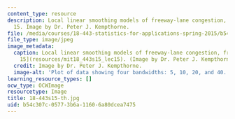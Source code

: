 ```yaml
---
content_type: resource
description: Local linear smoothing models of freeway-lane congestion, from lecture
  15. Image by Dr. Peter J. Kempthorne.
file: /media/courses/18-443-statistics-for-applications-spring-2015/b54c307c05773b6a11606a80dcea7475_18-443s15-th.jpg
file_type: image/jpeg
image_metadata:
  caption: Local linear smoothing models of freeway-lane congestion, from [Lecture
    15](resources/mit18_443s15_lec15). (Image by Dr. Peter J. Kempthorne.)
  credit: Image by Dr. Peter J. Kempthorne.
  image-alt: 'Plot of data showing four bandwidths: 5, 10, 20, and 40.'
learning_resource_types: []
ocw_type: OCWImage
resourcetype: Image
title: 18-443s15-th.jpg
uid: b54c307c-0577-3b6a-1160-6a80dcea7475
---
```

